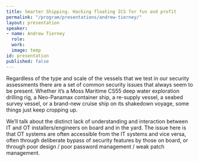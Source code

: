 ```yaml
---
title: Smarter Shipping. Hacking floating ICS for fun and profit
permalink: "/program/presentations/andrew-tierney/"
layout: presentation
speaker:
- name: Andrew Tierney
  role: 
  work: 
  image: temp
id: presentation
published: false
---
```


Regardless of the type and scale of the vessels that we test in our security assessments there are a  set of common security issues that always seem to be present. Whether it’s a Moss Maritime CS55  deep water exploration drilling rig, a Neo-Panamax container ship, a re-supply vessel, a seabed  survey vessel, or a brand-new cruise ship on its shakedown voyage, some things just keep cropping  up.

We’ll talk about the distinct lack of understanding and interaction between IT and OT  installers/engineers on board and in the yard. The issue here is that OT systems are often accessible  from the IT systems and vice versa, often through deliberate bypass of security features by those on  board, or through poor design / poor password management / weak patch management. 

